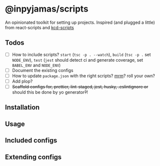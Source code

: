 # @inpyjamas/scripts

An opinionated toolkit for setting up projects. Inspired (and plugged a little) from react-scripts and [kcd-scripts][kcd-scripts]

## Todos

- [ ] How to include scripts? `start` (`tsc -p . --watch`), `build` (`tsc -p .` set `NODE_ENV`), `test` (`jest` should detect ci and generate coverage, set `BABEL_ENV` and `NODE_ENV`)
- [ ] Document the existing configs
- [ ] How to update `package.json` with the right scripts? [mrm][mrm]? roll your own?
- [ ] Add plop?
- [ ] ~~Scaffold configs for, prettier, lint-staged, jest, husky, .eslintignore or~~ should this be done by yo generator~~?~~!

## Installation

## Usage

## Included configs

## Extending configs

[kcd-scripts]: https://github.com/kentcdodds/kcd-scripts
[react-scripts]: https://github.com/facebook/create-react-app
[mrm]: https://github.com/sapegin/mrm
